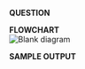 **QUESTION**  

**FLOWCHART**  
![Blank diagram](https://user-images.githubusercontent.com/118504536/228753428-017a7279-c849-4881-9177-3f186361cd46.png)


**SAMPLE OUTPUT**
